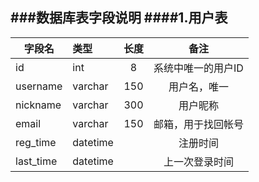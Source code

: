 ﻿###数据库表字段说明
####1.用户表
---

| 字段名        |  类型  |  长度  |             备注              |
|---------------| :------|:------:|:-----------------------------:|
|id             |  int   |   8    |系统中唯一的用户ID             |
|username       |varchar |  150   |用户名，唯一                   |
|nickname       |varchar |  300   |用户昵称                       |
|email          |varchar |  150   |邮箱，用于找回帐号             |
|reg_time       |datetime|        |注册时间                       |
|last_time      |datetime|        |上一次登录时间                 |
